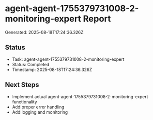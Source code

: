 # agent-agent-1755379731008-2-monitoring-expert Report

Generated: 2025-08-18T17:24:36.326Z

## Status
- Task: agent-agent-1755379731008-2-monitoring-expert
- Status: Completed
- Timestamp: 2025-08-18T17:24:36.326Z

## Next Steps
- Implement actual agent-agent-1755379731008-2-monitoring-expert functionality
- Add proper error handling
- Add logging and monitoring
